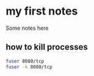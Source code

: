 # my first notes

Some notes here

## how to kill processes

```bash
fuser 8080/tcp
fuser -k 8080/tcp
```